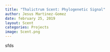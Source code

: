 ```yaml
---
title: "Thalictrum Scent: Phylogenetic Signal"
author: Jesus Martinez-Gomez
date: february 25, 2019
layout: Scent
categories: Projects
image: Scent.png
---
```


sfds
